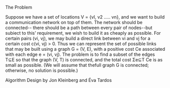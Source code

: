 The Problem

Suppose we have a set of locations V = {vl, v2 ..... vn}, and we want to build a
communication network on top of them. The network should be connected--
there should be a path between every pair of nodes--but subiect to this’
requirement, we wish to build it as cheaply as possible.
For certain pairs (vi, vj), we may build a direct link between vi and vj for
a certain cost c(vi, vj) > 0. Thus we can represent the set of possible links that
may be built using a graph G = (V, E), with a positive cost Ce associated with
each edge e = (vi, vj). The problem is to find a subset of the edges T⊆E so
that the graph (V, T) is connected, and the total cost Σe⊆T Ce is as small as
possible. (We will assume that thefull graph G is connected; otherwise, no
solution is possible.)

Algorithm Design by Jon Kleinberg and Éva Tardos